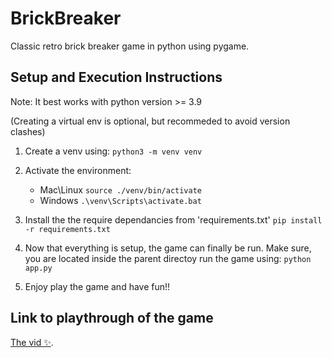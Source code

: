 # BrickBreaker
Classic retro brick breaker game in python using pygame.

## Setup and Execution Instructions
Note: It best works with python version >= 3.9

(Creating a virtual env is optional,
but recommeded to avoid version clashes)

1. Create a venv using:
    ```python3 -m venv venv```

2. Activate the environment:
    - Mac\Linux
        ```source ./venv/bin/activate``` 
    - Windows
        ```.\venv\Scripts\activate.bat```

3. Install the the require dependancies from 'requirements.txt'
    ```pip install -r requirements.txt```

4. Now that everything is setup, the game can finally be run. Make sure, you are located inside the
    parent directoy run the game using:
    ```python app.py```

5. Enjoy play the game and have fun!!

## Link to playthrough of the game
[The vid :sparkles:](https://drive.google.com/file/d/1ttloOxDDTNsurfTNGINjX0DOOiFIVT3X/view?usp=sharing).